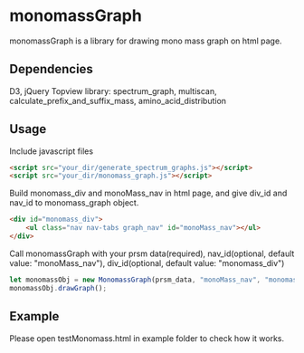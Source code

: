 # monomassGraph

monomassGraph is a library for drawing mono mass graph on html page.

## Dependencies

D3, jQuery
Topview library: spectrum_graph, multiscan, calculate_prefix_and_suffix_mass, amino_acid_distribution

## Usage

Include javascript files
```html
<script src="your_dir/generate_spectrum_graphs.js"></script>
<script src="your_dir/monomass_graph.js"></script>
```

Build monomass_div and monoMass_nav in html page, and give div_id and nav_id to monomass_graph object.
```html
<div id="monomass_div">
    <ul class="nav nav-tabs graph_nav" id="monoMass_nav"></ul>
</div>
```

Call monomassGraph with your prsm data(required), nav_id(optional, default value: "monoMass_nav"), div_id(optional, default value: "monomass_div")

```javascript
let monomassObj = new MonomassGraph(prsm_data, "monoMass_nav", "monomass_div");
monomassObj.drawGraph();
```

## Example

Please open testMonomass.html in example folder to check how it works.